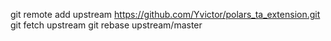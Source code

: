 git remote add upstream https://github.com/Yvictor/polars_ta_extension.git
git fetch upstream
git rebase upstream/master
